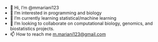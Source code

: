 - 👋 Hi, I’m @mmariani123
- 👀 I’m interested in programming and biology
- 🌱 I’m currently learning statistical/machine learning
- 💞️ I’m looking to collaborate on computational biology, genomics, and biostatistics projects.
- 📫 How to reach me m.mariani123@gmail.com

<!---
mmariani123/mmariani123 is a ✨ special ✨ repository because its `README.md` (this file) appears on your GitHub profile.
You can click the Preview link to take a look at your changes.
--->

